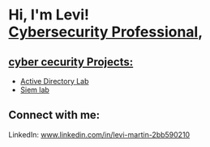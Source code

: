 <h1>Hi, I'm Levi! <br/><a href="(https://github.com/levi-martin66 )"></a> <a href="www.linkedin.com/in/levi-martin-2bb590210">Cybersecurity Professional</a>, <a href=</a></h1>

<h2>cyber cecurity Projects:</h2>

- [Active Directory Lab](https://github.com/levi-martin66/activedirectorylab)
- [Siem lab](https://github.com/levi-martin66/SIEM-lab/blob/main/README.md)


<h2>  Connect with me:</h2>


LinkedIn: www.linkedin.com/in/levi-martin-2bb590210
